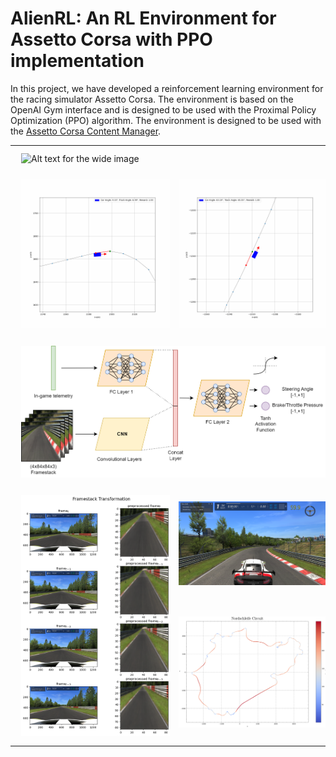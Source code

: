 # AlienRL: An RL Environment for Assetto Corsa with PPO implementation

In this project, we have developed a reinforcement learning environment for the racing simulator Assetto Corsa. The environment is based on the OpenAI Gym interface and is designed to be used with the Proximal Policy Optimization (PPO) algorithm. The environment is designed to be used with the [Assetto Corsa Content Manager](https://assettocorsa.club/content-manager.html).

<table>
    <tr>
        <td colspan="2">
            <img src="./Figures/AlienRL.png" width="800" alt="Alt text for the wide image" style="border: 10px solid transparent"> 
        </td>
    </tr>
    <tr>
        <td>
            <img src="./Figures/stig.gif" width="400" alt="Alt text for the gif" style="border: 10px solid transparent">
        </td>
        <td>
            <img src="./Figures/crash.gif" width="400" alt="Alt text for the gif" style="border: 10px solid transparent">
        </td>
    </tr>
    <tr>
        <td colspan="2">
            <img src="./Figures/Neural Network Architecture.png" width="800" alt="Alt text for the wide image" style="border: 10px solid transparent"> 
        </td>
    </tr>
    <tr>
        <td rowspan="2">
            <img src="./Figures/preprocessed_framestack.png" width="400" alt="Alt text for the gif" style="border: 10px solid transparent">
        </td>
        <td>
            <img src="./Figures/3rd person view.png" width="400" alt="Alt text for the gif" style="border: 10px solid transparent">
        </td>
    </tr>
    <tr>
        <td>
            <img src="./Figures/Nordschleife Circuit.png" width="400" alt="Alt text for the gif" style="border: 10px solid transparent">
        </td>
    </tr>  
</table>